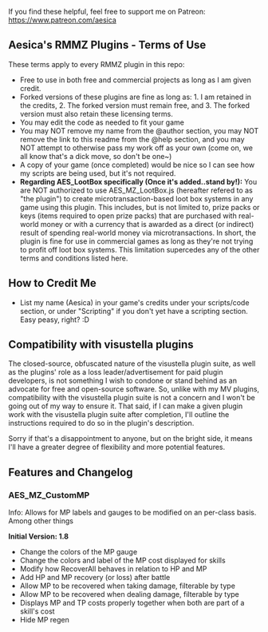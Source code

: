 If you find these helpful, feel free to support me on Patreon:
https://www.patreon.com/aesica

## Aesica's RMMZ Plugins - Terms of Use
These terms apply to every RMMZ plugin in this repo:
- Free to use in both free and commercial projects as long as I am given credit.
- Forked versions of these plugins are fine as long as:  1. I am retained in the credits, 2. The forked version must remain free, and 3. The forked version must also retain these licensing terms.
- You may edit the code as needed to fit your game
- You may NOT remove my name from the @author section, you may NOT remove the link to this readme from the @help section, and you may NOT attempt to otherwise pass my work off as your own (come on, we all know that's a dick move, so don't be one~)
- A copy of your game (once completed) would be nice so I can see how my scripts are being used, but it's not required.
- **Regarding AES_LootBox specifically (Once it's added..stand by!):**  You are NOT authorized to use AES_MZ_LootBox.js (hereafter refered to as "the plugin") to create microtransaction-based loot box systems in any game using this plugin.  This includes, but is not limited to, prize packs or keys (items required to open prize packs) that are purchased with real-world money or with a currency that is awarded as a direct (or indirect) result of spending real-world money via microtransactions.  In short, the plugin is fine for use in commercial games as long as they're not trying to profit off loot box systems.  This limitation supercedes any of the other terms and conditions listed here.

## How to Credit Me
- List my name (Aesica) in your game's credits under your scripts/code section, or under "Scripting" if you don't yet have a scripting section.  Easy peasy, right? :D

## Compatibility with visustella plugins
The closed-source, obfuscated nature of the visustella plugin suite, as well as the plugins' role as a loss leader/advertisement for paid plugin developers, is not something I wish to condone or stand behind as an advocate for free and open-source software.  So, unlike with my MV plugins, compatibility with the visustella plugin suite is not a concern and I won't be going out of my way to ensure it.  That said, if I can make a given plugin work with the visustella plugin suite after completion, I'll outline the instructions required to do so in the plugin's description.

Sorry if that's a disappointment to anyone, but on the bright side, it means I'll have a greater degree of flexibility and more potential features.

## Features and Changelog

### AES_MZ_CustomMP
Info:  Allows for MP labels and gauges to be modified on an per-class basis.  Among other things

**Initial Version:  1.8**
- Change the colors of the MP gauge
- Change the colors and label of the MP cost displayed for skills
- Modify how RecoverAll behaves in relation to HP and MP
- Add HP and MP recovery (or loss) after battle
- Allow MP to be recovered when taking damage, filterable by type
- Allow MP to be recovered when dealing damage, filterable by type
- Displays MP and TP costs properly together when both are part of a skill's cost
- Hide MP regen
